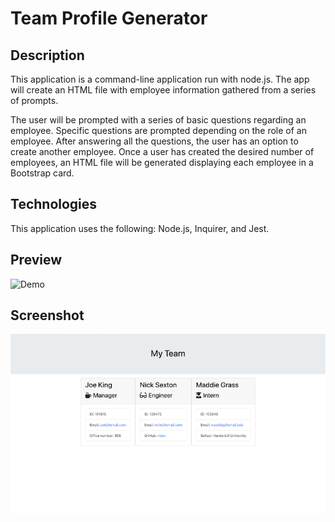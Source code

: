 # Team Profile Generator
## Description
This application is a command-line application run with node.js. The app will create an HTML file with employee information gathered from a series of prompts. 

The user will be prompted with a series of basic questions regarding an employee. Specific questions are prompted depending on the role of an employee. After answering all the questions, the user has an option to create another employee. Once a user has created the desired number of employees, an HTML file will be generated displaying each employee in a Bootstrap card.

## Technologies
This application uses the following: Node.js, Inquirer, and Jest.

## Preview
![Demo](./Assets/demo.gif)
## Screenshot
![screenshot](./Assets/screenshot.png)